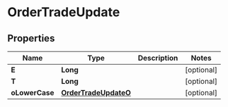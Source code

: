 

# OrderTradeUpdate


## Properties

| Name | Type | Description | Notes |
|------------ | ------------- | ------------- | -------------|
|**E** | **Long** |  |  [optional] |
|**T** | **Long** |  |  [optional] |
|**oLowerCase** | [**OrderTradeUpdateO**](OrderTradeUpdateO.md) |  |  [optional] |



